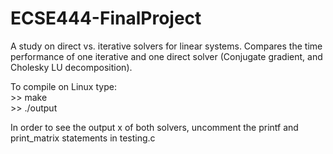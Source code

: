# ECSE444-FinalProject

A study on direct vs. iterative solvers for linear systems.
Compares the time performance of one iterative and one direct solver (Conjugate gradient, and Cholesky LU decomposition).  

To compile on Linux type:  
    >> make  
    >> ./output  

In order to see the output x of both solvers, uncomment the printf and print_matrix statements in testing.c
